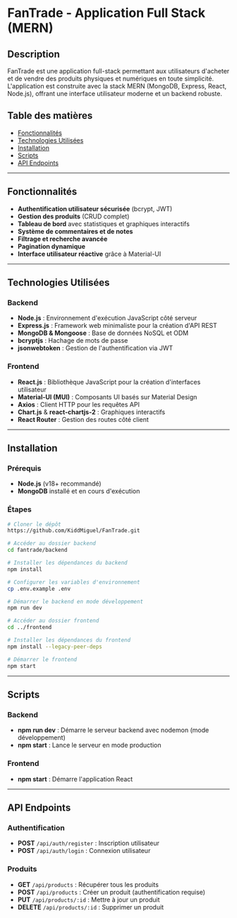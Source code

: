 # FanTrade - Application Full Stack (MERN)

## Description
FanTrade est une application full-stack permettant aux utilisateurs d'acheter et de vendre des produits physiques et numériques en toute simplicité. L'application est construite avec la stack MERN (MongoDB, Express, React, Node.js), offrant une interface utilisateur moderne et un backend robuste.

## Table des matières
- [Fonctionnalités](#fonctionnalités)
- [Technologies Utilisées](#technologies-utilisées)
- [Installation](#installation)
- [Scripts](#scripts)
- [API Endpoints](#api-endpoints)

---

## Fonctionnalités
- **Authentification utilisateur sécurisée** (bcrypt, JWT)
- **Gestion des produits** (CRUD complet)
- **Tableau de bord** avec statistiques et graphiques interactifs
- **Système de commentaires et de notes**
- **Filtrage et recherche avancée**
- **Pagination dynamique**
- **Interface utilisateur réactive** grâce à Material-UI

---

## Technologies Utilisées
### Backend
- **Node.js** : Environnement d'exécution JavaScript côté serveur
- **Express.js** : Framework web minimaliste pour la création d'API REST
- **MongoDB & Mongoose** : Base de données NoSQL et ODM
- **bcryptjs** : Hachage de mots de passe
- **jsonwebtoken** : Gestion de l'authentification via JWT

### Frontend
- **React.js** : Bibliothèque JavaScript pour la création d'interfaces utilisateur
- **Material-UI (MUI)** : Composants UI basés sur Material Design
- **Axios** : Client HTTP pour les requêtes API
- **Chart.js** & **react-chartjs-2** : Graphiques interactifs
- **React Router** : Gestion des routes côté client

---

## Installation
### Prérequis
- **Node.js** (v18+ recommandé)
- **MongoDB** installé et en cours d'exécution

### Étapes
```bash
# Cloner le dépôt
https://github.com/KiddMiguel/FanTrade.git

# Accéder au dossier backend
cd fantrade/backend

# Installer les dépendances du backend
npm install

# Configurer les variables d'environnement
cp .env.example .env

# Démarrer le backend en mode développement
npm run dev

# Accéder au dossier frontend
cd ../frontend

# Installer les dépendances du frontend
npm install --legacy-peer-deps

# Démarrer le frontend
npm start
```

---

## Scripts
### Backend
- **npm run dev** : Démarre le serveur backend avec nodemon (mode développement)
- **npm start** : Lance le serveur en mode production

### Frontend
- **npm start** : Démarre l'application React

---

## API Endpoints
### Authentification
- **POST** `/api/auth/register` : Inscription utilisateur
- **POST** `/api/auth/login` : Connexion utilisateur

### Produits
- **GET** `/api/products` : Récupérer tous les produits
- **POST** `/api/products` : Créer un produit (authentification requise)
- **PUT** `/api/products/:id` : Mettre à jour un produit
- **DELETE** `/api/products/:id` : Supprimer un produit

